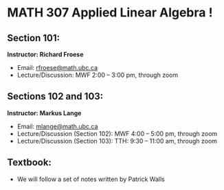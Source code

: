 # MATH 307 Applied Linear Algebra !

## Section 101:
**Instructor:  Richard Froese**

* Email:  rfroese@math.ubc.ca
* Lecture/Discussion: MWF 2:00 – 3:00 pm, through zoom

## Sections 102 and 103:
**Instructor: Markus Lange**

* Email: mlange@math.ubc.ca
* Lecture/Discussion (Section 102): MWF 4:00 – 5:00 pm, through zoom
* Lecture/Discussion (Section 103): TTH:  9:30 – 11:00 am, through zoom

## Textbook: 
* We will follow a set of notes written by  Patrick Walls
